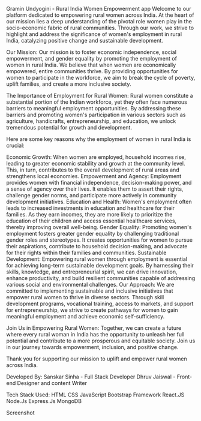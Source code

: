 Gramin Undyogini - Rural India Women Empowerment app
Welcome to our platform dedicated to empowering rural women across India. At the heart of our mission lies a deep understanding of the pivotal role women play in the socio-economic fabric of rural communities. Through our work, we strive to highlight and address the significance of women's employment in rural India, catalyzing positive change and sustainable development.

Our Mission:
Our mission is to foster economic independence, social empowerment, and gender equality by promoting the employment of women in rural India. We believe that when women are economically empowered, entire communities thrive. By providing opportunities for women to participate in the workforce, we aim to break the cycle of poverty, uplift families, and create a more inclusive society.

The Importance of Employment for Rural Women:
Rural women constitute a substantial portion of the Indian workforce, yet they often face numerous barriers to meaningful employment opportunities. By addressing these barriers and promoting women's participation in various sectors such as agriculture, handicrafts, entrepreneurship, and education, we unlock tremendous potential for growth and development.

Here are some key reasons why the employment of women in rural India is crucial:

Economic Growth: When women are employed, household incomes rise, leading to greater economic stability and growth at the community level. This, in turn, contributes to the overall development of rural areas and strengthens local economies.
Empowerment and Agency: Employment provides women with financial independence, decision-making power, and a sense of agency over their lives. It enables them to assert their rights, challenge gender norms, and participate more actively in community development initiatives.
Education and Health: Women's employment often leads to increased investments in education and healthcare for their families. As they earn incomes, they are more likely to prioritize the education of their children and access essential healthcare services, thereby improving overall well-being.
Gender Equality: Promoting women's employment fosters greater gender equality by challenging traditional gender roles and stereotypes. It creates opportunities for women to pursue their aspirations, contribute to household decision-making, and advocate for their rights within their families and communities.
Sustainable Development: Empowering rural women through employment is essential for achieving long-term sustainable development goals. By harnessing their skills, knowledge, and entrepreneurial spirit, we can drive innovation, enhance productivity, and build resilient communities capable of addressing various social and environmental challenges.
Our Approach:
We are committed to implementing sustainable and inclusive initiatives that empower rural women to thrive in diverse sectors. Through skill development programs, vocational training, access to markets, and support for entrepreneurship, we strive to create pathways for women to gain meaningful employment and achieve economic self-sufficiency.

Join Us in Empowering Rural Women:
Together, we can create a future where every rural woman in India has the opportunity to unleash her full potential and contribute to a more prosperous and equitable society. Join us in our journey towards empowerment, inclusion, and positive change.

Thank you for supporting our mission to uplift and empower rural women across India.

Developed By:
Sanskar Sinha - Full Stack Developer
Dhruv Jaiswal - Front-end Designer and content Writer

Tech Stack Used:
HTML
CSS
JavaScript
Bootstrap Framework
React.JS
Node.Js
Express.Js
MongoDB

Screenshot

